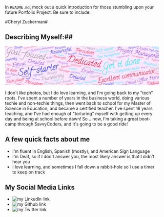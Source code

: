 In `README.md`, mock out a quick introduction for those stumbling upon your future Portfolio Project. Be sure to include:


#Cheryl Zuckerman#

## Describing Myself:##

![I'm self-starting, dedicated, resourceful](myattributes.png)

I don't like photos, but I do love learning, and I'm going back to my "tech" roots. I've spent a number of years in the business world, doing various techie and non-techie things, then went back to school for my Master of Science in Education, and became a certified teacher. I've spent 18 years teaching, and I've had enough of "torturing" myself with getting up every day and being at school before dawn! So... now, I'm taking a great boot-camp through SavvyCoders, and it's going to be a good ride!

## A few quick facts about me ##

+ I'm fluent in English, Spanish (mostly), and American Sign Language
+ I'm Deaf, so if I don't answer you, the most likely answer is that I didn't hear you
+ I love learning, and sometimes I fall down a rabbit-hole so I use a timer to keep on track

## My Social Media Links ##

- ![my LinkedIn link](https://www.linkedin.com/in/czuckerman/)
- ![my Github link](https://github.com/macwizard3)
- ![my Twitter link](https://twitter.com/CZtech)
